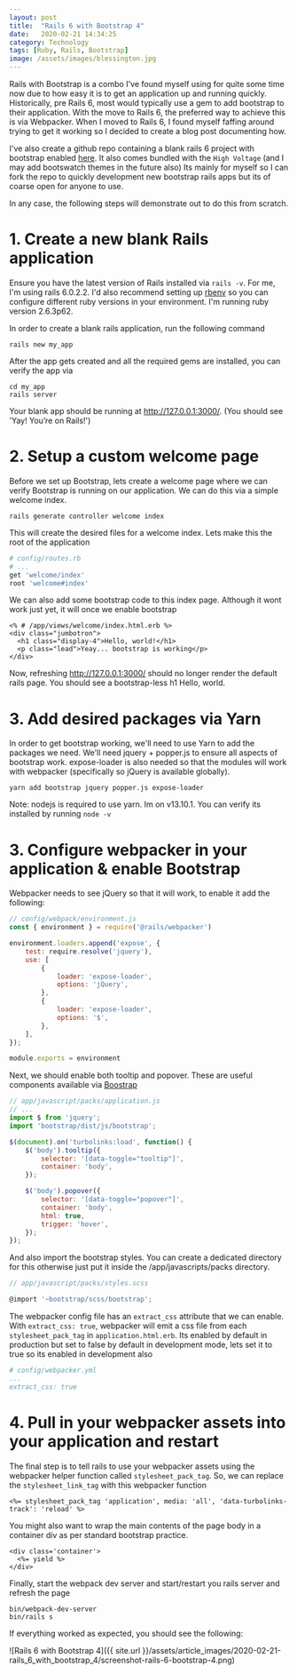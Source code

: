 ```yaml
---
layout: post
title:  "Rails 6 with Bootstrap 4"
date:   2020-02-21 14:34:25
category: Technology
tags: [Ruby, Rails, Bootstrap]
image: /assets/images/blessington.jpg
---
```


Rails with Bootstrap is a combo I've found myself using for quite some time now due to how easy it is to get an application up and running quickly.
Historically, pre Rails 6, most would typically use a gem to add bootstrap to their application. 
With the move to Rails 6, the preferred way to achieve this is via Webpacker. 
When I moved to Rails 6, I found myself faffing around trying to get it working so I decided to create a blog post documenting how.

I've also create a github repo containing a blank rails 6 project with bootstrap enabled [here](https://github.com/johnmfarrell1/rails6-bootstrap4).
It also comes bundled with the `High Voltage` (and I may add bootswatch themes in the future also)
Its mainly for myself so I can fork the repo to quickly development new bootstrap rails apps but its of coarse open for anyone to use.

In any case, the following steps will demonstrate out to do this from scratch.

# 1. Create a new blank Rails application
Ensure you have the latest version of Rails installed via `rails -v`. For me, I'm using rails 6.0.2.2.
I'd also recommend setting up [rbenv](https://github.com/rbenv/rbenv) so you can configure different ruby versions in your environment.
I'm running ruby version 2.6.3p62.

In order to create a blank rails application, run the following command

```
rails new my_app
```

After the app gets created and all the required gems are installed, you can verify the app via

```
cd my_app
rails server
```

Your blank app should be running at http://127.0.0.1:3000/. (You should see 'Yay! You’re on Rails!') 

# 2. Setup a custom welcome page
Before we set up Bootstrap, lets create a welcome page where we can verify Bootstrap is running on our application.
We can do this via a simple welcome index.

```
rails generate controller welcome index
```

This will create the desired files for a welcome index. 
Lets make this the root of the application

```ruby
# config/routes.rb
# ...
get 'welcome/index'
root 'welcome#index' 
```

We can also add some bootstrap code to this index page. Although it wont work just yet, it will once we enable bootstrap

```erbruby
<% # /app/views/welcome/index.html.erb %>
<div class="jumbotron">
  <h1 class="display-4">Hello, world!</h1>
  <p class="lead">Yeay... bootstrap is working</p>
</div>
```

Now, refreshing http://127.0.0.1:3000/ should no longer render the default rails page. You should see a bootstrap-less h1 Hello, world.

# 3. Add desired packages via Yarn

In order to get bootstrap working, we'll need to use Yarn to add the packages we need. 
We'll need jquery + popper.js to ensure all aspects of bootstrap work. 
expose-loader is also needed so that the modules will work with webpacker (specifically so jQuery is available globally).

```
yarn add bootstrap jquery popper.js expose-loader
```

Note: nodejs is required to use yarn. Im on v13.10.1. You can verify its installed by running `node -v`

# 3. Configure webpacker in your application & enable Bootstrap

Webpacker needs to see jQuery so that it will work, to enable it add the following:

```javascript
// config/webpack/environment.js
const { environment } = require('@rails/webpacker')

environment.loaders.append('expose', {
    test: require.resolve('jquery'),
    use: [
        {
            loader: 'expose-loader',
            options: 'jQuery',
        },
        {
            loader: 'expose-loader',
            options: '$',
        },
    ],
});

module.exports = environment
```

Next, we should enable both tooltip and popover. These are useful components available via [Boostrap](https://getbootstrap.com/docs/4.4/components/popovers/)

```javascript
// app/javascript/packs/application.js
// ...
import $ from 'jquery';
import 'bootstrap/dist/js/bootstrap';

$(document).on('turbolinks:load', function() {
    $('body').tooltip({
        selector: '[data-toggle="tooltip"]',
        container: 'body',
    });

    $('body').popover({
        selector: '[data-toggle="popover"]',
        container: 'body',
        html: true,
        trigger: 'hover',
    });
});
```

And also import the bootstrap styles. 
You can create a dedicated directory for this otherwise just put it inside the /app/javascripts/packs directory.

```javascript
// app/javascript/packs/styles.scss

@import '~bootstrap/scss/bootstrap';
```

The webpacker config file has an `extract_css` attribute that we can enable. 
With `extract_css: true`, webpacker will emit a css file from each `stylesheet_pack_tag` in `application.html.erb`.
Its enabled by default in production but set to false by default in development mode, lets set it to true so its enabled in development also

```yaml
# config/webpacker.yml
...
extract_css: true
```

# 4. Pull in your webpacker assets into your application and restart
The final step is to tell rails to use your webpacker assets using the webpacker helper function called `stylesheet_pack_tag`.
So, we can replace the `stylesheet_link_tag` with this webpacker function

```erbruby
<%= stylesheet_pack_tag 'application', media: 'all', 'data-turbolinks-track': 'reload' %>
```

You might also want to wrap the main contents of the page body in a container div as per standard bootstrap practice.

```erbruby
<div class='container'>
  <%= yield %>
</div>
```

Finally, start the webpack dev server and start/restart you rails server and refresh the page
```
bin/webpack-dev-server 
bin/rails s
```

If everything worked as expected, you should see the following:

![Rails 6 with Bootstrap 4]({{ site.url }}/assets/article_images/2020-02-21-rails_6_with_bootstrap_4/screenshot-rails-6-bootstrap-4.png)
